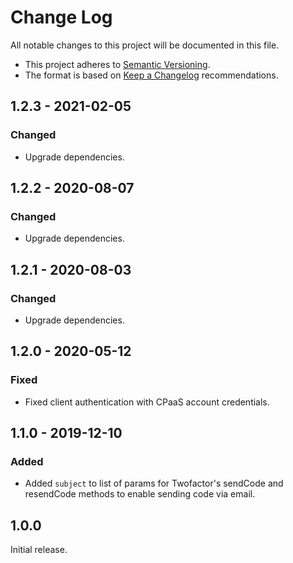 # Change Log

All notable changes to this project will be documented in this file.

+ This project adheres to [Semantic Versioning](https://semver.org/spec/v2.0.0.html).
+ The format is based on [Keep a Changelog](https://keepachangelog.com/en/1.0.0/) recommendations.

## 1.2.3 - 2021-02-05

### Changed
- Upgrade dependencies.

## 1.2.2 - 2020-08-07

### Changed
- Upgrade dependencies.

## 1.2.1 - 2020-08-03

### Changed
- Upgrade dependencies.

## 1.2.0 - 2020-05-12

### Fixed
- Fixed client authentication with CPaaS account credentials.

## 1.1.0 - 2019-12-10

### Added
- Added `subject` to list of params for Twofactor's sendCode and resendCode methods to enable sending code via email.

## 1.0.0

Initial release.
